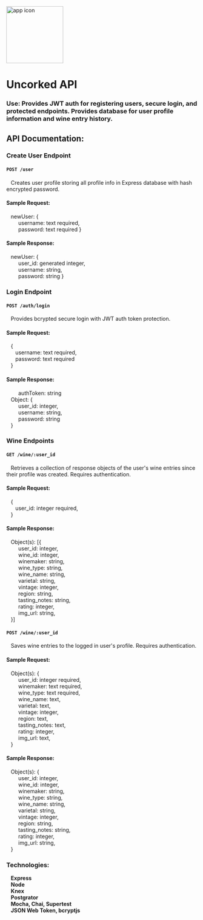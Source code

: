 <img src='./images/favicon.jpg' alt='app icon' width='150'/>

# Uncorked API  

### Use: Provides JWT auth for registering users, secure login, and protected endpoints. Provides database for user profile information and wine entry history.  

## API Documentation:  
### Create User Endpoint
#### `POST /user`  
&nbsp;&nbsp;&nbsp;Creates user profile storing all profile info in Express database with hash encrypted password.
#### Sample Request:  
&nbsp;&nbsp;&nbsp;newUser: {  
    &nbsp;&nbsp;&nbsp;&nbsp;&nbsp;&nbsp;&nbsp;&nbsp;username: text required,  
    &nbsp;&nbsp;&nbsp;&nbsp;&nbsp;&nbsp;&nbsp;&nbsp;password: text required
}  

#### Sample Response:  
&nbsp;&nbsp;&nbsp;newUser: {  
    &nbsp;&nbsp;&nbsp;&nbsp;&nbsp;&nbsp;&nbsp;&nbsp;user_id: generated integer,  
    &nbsp;&nbsp;&nbsp;&nbsp;&nbsp;&nbsp;&nbsp;&nbsp;username: string,  
    &nbsp;&nbsp;&nbsp;&nbsp;&nbsp;&nbsp;&nbsp;&nbsp;password: string
}  
  
### Login Endpoint  
#### `POST /auth/login`  
&nbsp;&nbsp;&nbsp;Provides bcrypted secure login with JWT auth token protection.  
#### Sample Request:  
&nbsp;&nbsp;&nbsp;{  
    &nbsp;&nbsp;&nbsp;&nbsp;&nbsp;&nbsp;username: text required,  
    &nbsp;&nbsp;&nbsp;&nbsp;&nbsp;&nbsp;password: text required  
&nbsp;&nbsp;&nbsp;}
#### Sample Response:  
&nbsp;&nbsp;&nbsp;&nbsp;&nbsp;&nbsp;&nbsp;&nbsp;authToken: string  
&nbsp;&nbsp;&nbsp;Object: {  
    &nbsp;&nbsp;&nbsp;&nbsp;&nbsp;&nbsp;&nbsp;&nbsp;user_id: integer,  
    &nbsp;&nbsp;&nbsp;&nbsp;&nbsp;&nbsp;&nbsp;&nbsp;username: string,  
    &nbsp;&nbsp;&nbsp;&nbsp;&nbsp;&nbsp;&nbsp;&nbsp;password: string  
    &nbsp;&nbsp;&nbsp;}  
  
### Wine Endpoints  
#### `GET /wine/:user_id`  
&nbsp;&nbsp;&nbsp;Retrieves a collection of response objects of the user's wine entries since their profile was created. Requires authentication.  
#### Sample Request:  
&nbsp;&nbsp;&nbsp;{  
    &nbsp;&nbsp;&nbsp;&nbsp;&nbsp;&nbsp;user_id: integer required,  
&nbsp;&nbsp;&nbsp;}  
#### Sample Response:  
&nbsp;&nbsp;&nbsp;Object(s): [{   
    &nbsp;&nbsp;&nbsp;&nbsp;&nbsp;&nbsp;&nbsp;&nbsp;user_id: integer,  
    &nbsp;&nbsp;&nbsp;&nbsp;&nbsp;&nbsp;&nbsp;&nbsp;wine_id: integer,  
    &nbsp;&nbsp;&nbsp;&nbsp;&nbsp;&nbsp;&nbsp;&nbsp;winemaker: string,  
    &nbsp;&nbsp;&nbsp;&nbsp;&nbsp;&nbsp;&nbsp;&nbsp;wine_type: string,  
    &nbsp;&nbsp;&nbsp;&nbsp;&nbsp;&nbsp;&nbsp;&nbsp;wine_name: string,  
    &nbsp;&nbsp;&nbsp;&nbsp;&nbsp;&nbsp;&nbsp;&nbsp;varietal: string,  
    &nbsp;&nbsp;&nbsp;&nbsp;&nbsp;&nbsp;&nbsp;&nbsp;vintage: integer,  
    &nbsp;&nbsp;&nbsp;&nbsp;&nbsp;&nbsp;&nbsp;&nbsp;region: string,  
    &nbsp;&nbsp;&nbsp;&nbsp;&nbsp;&nbsp;&nbsp;&nbsp;tasting_notes: string,  
    &nbsp;&nbsp;&nbsp;&nbsp;&nbsp;&nbsp;&nbsp;&nbsp;rating: integer,  
    &nbsp;&nbsp;&nbsp;&nbsp;&nbsp;&nbsp;&nbsp;&nbsp;img_url: string,  
&nbsp;&nbsp;&nbsp;}]  
#### `POST /wine/:user_id`  
&nbsp;&nbsp;&nbsp;Saves wine entries to the logged in user's profile. Requires authentication.  
#### Sample Request:  
&nbsp;&nbsp;&nbsp;Object(s): {  
    &nbsp;&nbsp;&nbsp;&nbsp;&nbsp;&nbsp;&nbsp;&nbsp;user_id: integer required,  
    &nbsp;&nbsp;&nbsp;&nbsp;&nbsp;&nbsp;&nbsp;&nbsp;winemaker: text required,  
    &nbsp;&nbsp;&nbsp;&nbsp;&nbsp;&nbsp;&nbsp;&nbsp;wine_type: text required,  
    &nbsp;&nbsp;&nbsp;&nbsp;&nbsp;&nbsp;&nbsp;&nbsp;wine_name: text,  
    &nbsp;&nbsp;&nbsp;&nbsp;&nbsp;&nbsp;&nbsp;&nbsp;varietal: text,  
    &nbsp;&nbsp;&nbsp;&nbsp;&nbsp;&nbsp;&nbsp;&nbsp;vintage: integer,  
    &nbsp;&nbsp;&nbsp;&nbsp;&nbsp;&nbsp;&nbsp;&nbsp;region: text,  
    &nbsp;&nbsp;&nbsp;&nbsp;&nbsp;&nbsp;&nbsp;&nbsp;tasting_notes: text,  
    &nbsp;&nbsp;&nbsp;&nbsp;&nbsp;&nbsp;&nbsp;&nbsp;rating: integer,  
    &nbsp;&nbsp;&nbsp;&nbsp;&nbsp;&nbsp;&nbsp;&nbsp;img_url: text,  
&nbsp;&nbsp;&nbsp;}  
#### Sample Response:  
&nbsp;&nbsp;&nbsp;Object(s): {  
    &nbsp;&nbsp;&nbsp;&nbsp;&nbsp;&nbsp;&nbsp;&nbsp;user_id: integer,  
    &nbsp;&nbsp;&nbsp;&nbsp;&nbsp;&nbsp;&nbsp;&nbsp;wine_id: integer,  
    &nbsp;&nbsp;&nbsp;&nbsp;&nbsp;&nbsp;&nbsp;&nbsp;winemaker: string,  
    &nbsp;&nbsp;&nbsp;&nbsp;&nbsp;&nbsp;&nbsp;&nbsp;wine_type: string,  
    &nbsp;&nbsp;&nbsp;&nbsp;&nbsp;&nbsp;&nbsp;&nbsp;wine_name: string,  
    &nbsp;&nbsp;&nbsp;&nbsp;&nbsp;&nbsp;&nbsp;&nbsp;varietal: string,  
    &nbsp;&nbsp;&nbsp;&nbsp;&nbsp;&nbsp;&nbsp;&nbsp;vintage: integer,  
    &nbsp;&nbsp;&nbsp;&nbsp;&nbsp;&nbsp;&nbsp;&nbsp;region: string,  
    &nbsp;&nbsp;&nbsp;&nbsp;&nbsp;&nbsp;&nbsp;&nbsp;tasting_notes: string,  
    &nbsp;&nbsp;&nbsp;&nbsp;&nbsp;&nbsp;&nbsp;&nbsp;rating: integer,  
    &nbsp;&nbsp;&nbsp;&nbsp;&nbsp;&nbsp;&nbsp;&nbsp;img_url: string,  
&nbsp;&nbsp;&nbsp;}   
  
### Technologies:  
&nbsp;&nbsp;&nbsp;**Express**  
&nbsp;&nbsp;&nbsp;**Node**  
&nbsp;&nbsp;&nbsp;**Knex**  
&nbsp;&nbsp;&nbsp;**Postgrator**  
&nbsp;&nbsp;&nbsp;**Mocha, Chai, Supertest**  
&nbsp;&nbsp;&nbsp;**JSON Web Token, bcryptjs**